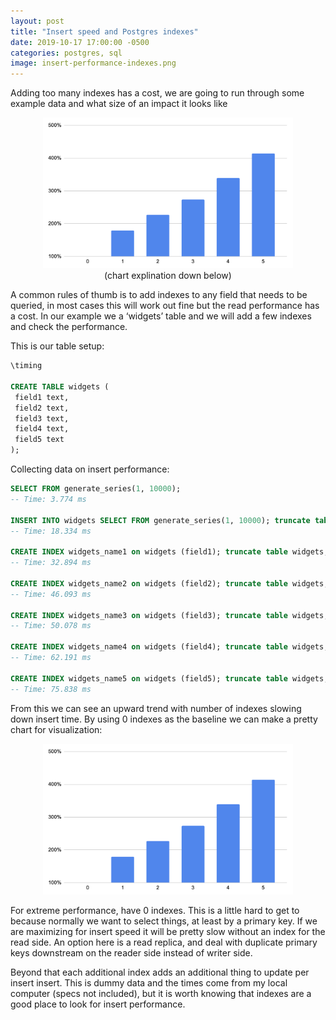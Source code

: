 ```yaml
---
layout: post
title: "Insert speed and Postgres indexes"
date: 2019-10-17 17:00:00 -0500
categories: postgres, sql
image: insert-performance-indexes.png
---
```


Adding too many indexes has a cost, we are going to run through some example data and what size of an
impact it looks like

<div style="text-align: center;">
  <img src="../../assets/insert-performance-indexes.png" width="400">
  <div>
    (chart explination down below)
  </div>
</div>

A common rules of thumb is to add indexes to any field that needs to be queried, in most cases this will work out fine but the read performance has a cost. In our example we a ‘widgets’ table and we will add a few indexes and check the performance.

This is our table setup:

```sql
\timing

CREATE TABLE widgets (
 field1 text,
 field2 text,
 field3 text,
 field4 text,
 field5 text
);
```

Collecting data on insert performance:

```sql
SELECT FROM generate_series(1, 10000);
-- Time: 3.774 ms

INSERT INTO widgets SELECT FROM generate_series(1, 10000); truncate table widgets;
-- Time: 18.334 ms

CREATE INDEX widgets_name1 on widgets (field1); truncate table widgets;
-- Time: 32.894 ms

CREATE INDEX widgets_name2 on widgets (field2); truncate table widgets;
-- Time: 46.093 ms

CREATE INDEX widgets_name3 on widgets (field3); truncate table widgets;
-- Time: 50.078 ms

CREATE INDEX widgets_name4 on widgets (field4); truncate table widgets;
-- Time: 62.191 ms

CREATE INDEX widgets_name5 on widgets (field5); truncate table widgets;
-- Time: 75.838 ms
```

From this we can see an upward trend with number of indexes slowing down insert time. By using 0 indexes as the baseline we can make a pretty chart for visualization:

<div style="text-align: center;">
  <img src="../../assets/insert-performance-indexes.png" width="400">
</div>

For extreme performance, have 0 indexes. This is a little hard to get to because normally we want to select things, at least by a primary key. If we are maximizing for insert speed it will be pretty slow without an index for the read side. An option here is a read replica, and deal with duplicate primary keys downstream on the reader side instead of writer side.

Beyond that each additional index adds an additional thing to update per insert insert. This is dummy data and the times come from my local computer (specs not included), but it is worth knowing that indexes are a good place to look for insert performance.
